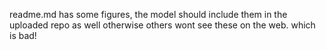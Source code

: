 readme.md has some figures, the model should include them in the uploaded repo as well otherwise others wont see these on the web. which is bad!